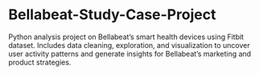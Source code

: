 # Bellabeat-Study-Case-Project
Python analysis project on Bellabeat’s smart health devices using Fitbit dataset. Includes data cleaning, exploration, and visualization to uncover user activity patterns and generate insights for Bellabeat’s marketing and product strategies.
